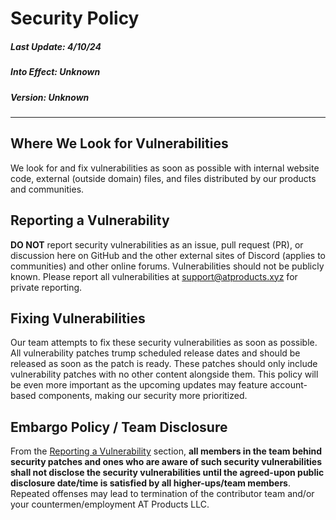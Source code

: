 # Security Policy
##### Last Update: 4/10/24
##### Into Effect: Unknown
##### Version: Unknown
<hr>

## Where We Look for Vulnerabilities
We look for and fix vulnerabilities as soon as possible with internal website code, external (outside domain) files, and files distributed by our products and communities.

## Reporting a Vulnerability
**DO NOT** report security vulnerabilities as an issue, pull request (PR), or discussion here on GitHub and the other external sites of Discord (applies to communities) and other online forums. Vulnerabilities should not be publicly known. Please report all vulnerabilities at support@atproducts.xyz for private reporting.

## Fixing Vulnerabilities
Our team attempts to fix these security vulnerabilities as soon as possible. All vulnerability patches trump scheduled release dates and should be released as soon as the patch is ready. These patches should only include vulnerability patches with no other content alongside them. This policy will be even more important as the upcoming updates may feature account-based components, making our security more prioritized. 

## Embargo Policy / Team Disclosure
From the <a href="#reporting-a-vulnerability">Reporting a Vulnerability</a> section, **all members in the team behind security patches and ones who are aware of such security vulnerabilities shall not disclose the security vulnerabilities until the agreed-upon public disclosure date/time is satisfied by all higher-ups/team members**. Repeated offenses may lead to termination of the contributor team and/or your countermen/employment AT Products LLC.
